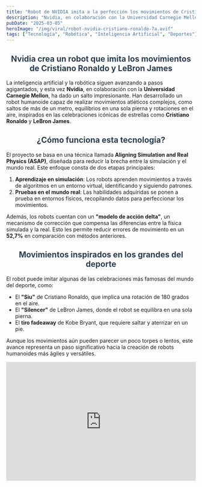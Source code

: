 ```yaml
---
title: "Robot de NVIDIA imita a la perfección los movimientos de Cristiano Ronaldo y LeBron James"
description: "Nvidia, en colaboración con la Universidad Carnegie Mellon, ha desarrollado un robot humanoide capaz de realizar movimientos atléticos complejos, como saltos de un metro y equilibrios en una sola pierna, inspirados en estrellas como Cristiano Ronaldo y LeBron James."
pubDate: "2025-03-05"
heroImage: "/img/viral/robot-nvidia-cristiano-ronaldo-7a.avif"
tags: ["Tecnología", "Robótica", "Inteligencia Artificial", "Deportes"]
---
```


<div style="text-align:center; font-size: 1em; font-weight: bold; color: #2c3e50;">
    <h2>Nvidia crea un robot que imita los movimientos de Cristiano Ronaldo y LeBron James</h2>
</div>

La inteligencia artificial y la robótica siguen avanzando a pasos agigantados, y esta vez **Nvidia**, en colaboración con la **Universidad Carnegie Mellon**, ha dado un salto impresionante. Han desarrollado un robot humanoide capaz de realizar movimientos atléticos complejos, como saltos de más de un metro, equilibrios en una sola pierna y rotaciones en el aire, inspirados en las celebraciones icónicas de estrellas como **Cristiano Ronaldo** y **LeBron James**.

<div style="text-align:center; font-size: 1em; font-weight: bold; color: #2c3e50;">
    <h2>¿Cómo funciona esta tecnología?</h2>
</div>

El proyecto se basa en una técnica llamada **Aligning Simulation and Real Physics (ASAP)**, diseñada para reducir la brecha entre la simulación y el mundo real. Este enfoque consta de dos etapas principales:

1. **Aprendizaje en simulación**: Los robots aprenden movimientos a través de algoritmos en un entorno virtual, identificando y siguiendo patrones.
2. **Pruebas en el mundo real**: Las habilidades adquiridas se ponen a prueba en entornos físicos, recopilando datos para perfeccionar los movimientos.

Además, los robots cuentan con un **"modelo de acción delta"**, un mecanismo de corrección que compensa las diferencias entre la física simulada y la real. Esto les permite reducir errores de movimiento en un **52,7%** en comparación con métodos anteriores.

<div style="text-align:center; font-size: 1em; font-weight: bold; color: #2c3e50;">
    <h2>Movimientos inspirados en los grandes del deporte</h2>
</div>

El robot puede imitar algunas de las celebraciones más famosas del mundo del deporte, como:

- El **"Siu"** de Cristiano Ronaldo, que implica una rotación de 180 grados en el aire.
- El **"Silencer"** de LeBron James, donde el robot se equilibra en una sola pierna.
- El **tiro fadeaway** de Kobe Bryant, que requiere saltar y aterrizar en un pie.

Aunque los movimientos aún pueden parecer un poco torpes o lentos, este avance representa un paso significativo hacia la creación de robots humanoides más ágiles y versátiles.

<iframe width="100%" height="315" 
   src="https://www.youtube.com/embed/m1RIzvIBh8k" 
   frameborder="0" 
   allow="accelerometer; autoplay; encrypted-media; gyroscope; picture-in-picture" 
   allowfullscreen>

<div style="text-align:center; font-size: 1em; font-weight: bold; color: #2c3e50;">
    <h2>El futuro de la robótica humana</h2>
</div>

El objetivo final de este proyecto es desarrollar robots humanoides que puedan realizar tareas complejas con la misma destreza que un ser humano. Según los investigadores, esta tecnología podría aplicarse en diversos campos, desde el entretenimiento hasta la asistencia en tareas cotidianas.

**Nvidia** y la **Universidad Carnegie Mellon** no son los únicos en esta carrera. Empresas como **Tesla** y **Pudu Robotics** también están trabajando en robots humanoides con capacidades avanzadas. Por ejemplo, Tesla presentó recientemente su robot **Optimus**, diseñado para realizar tareas domésticas y hacer compañía.

<div style="text-align:center; font-size: 1em; font-weight: bold; color: #2c3e50;">
    <h2>Conclusión</h2>
</div>

La técnica **ASAP** de Nvidia marca un hito en la robótica, acercándonos a un futuro donde los robots humanoides podrán realizar movimientos atléticos y tareas complejas con una precisión sin precedentes. Aunque aún queda camino por recorrer, este avance nos da una visión emocionante de lo que la inteligencia artificial y la robótica pueden lograr.

¿Estamos preparados para ver robots que imiten a las estrellas del deporte? El futuro parece estar más cerca de lo que pensamos.

---
